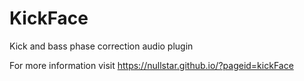 # KickFace
Kick and bass phase correction audio plugin

For more information visit https://nullstar.github.io/?pageid=kickFace
